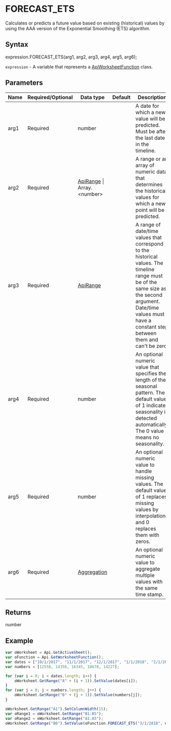# FORECAST_ETS

Сalculates or predicts a future value based on existing (historical) values by using the AAA version of the Exponential Smoothing (ETS) algorithm.

## Syntax

expression.FORECAST_ETS(arg1, arg2, arg3, arg4, arg5, arg6);

`expression` - A variable that represents a [ApiWorksheetFunction](../ApiWorksheetFunction.md) class.

## Parameters

| **Name** | **Required/Optional** | **Data type** | **Default** | **Description** |
| ------------- | ------------- | ------------- | ------------- | ------------- |
| arg1 | Required | number |  | A date for which a new value will be predicted. Must be after the last date in the timeline. |
| arg2 | Required | [ApiRange](../../ApiRange/ApiRange.md) &#124; Array.&lt;number&gt; |  | A range or an array of numeric data that determines the historical values for which a new point will be predicted. |
| arg3 | Required | [ApiRange](../../ApiRange/ApiRange.md) |  | A range of date/time values that correspond to the historical values. The timeline range must be of the same size as the second argument. Date/time values must have a constant step between them and can't be zero. |
| arg4 | Required | number |  | An optional numeric value that specifies the length of the seasonal pattern. The default value of 1 indicates seasonality is detected automatically. The 0 value means no seasonality. |
| arg5 | Required | number |  | An optional numeric value to handle missing values. The default value of 1 replaces missing values by interpolation, and 0 replaces them with zeros. |
| arg6 | Required | [Aggregation](../../Enumeration/Aggregation.md) |  | An optional numeric value to aggregate multiple values with the same time stamp. |

## Returns

number

## Example



```javascript
var oWorksheet = Api.GetActiveSheet();
var oFunction = Api.GetWorksheetFunction();
var dates = ["10/1/2017", "11/1/2017", "12/1/2017", "1/1/2018", "2/1/2018", "3/1/2018"];
var numbers = [12558, 14356, 16345, 18678, 14227];

for (var i = 0; i < dates.length; i++) {
    oWorksheet.GetRange("A" + (i + 1)).SetValue(dates[i]);
}
for (var j = 0; j < numbers.length; j++) {
    oWorksheet.GetRange("B" + (j + 1)).SetValue(numbers[j]);
}

oWorksheet.GetRange("A1").SetColumnWidth(15);
var oRange1 = oWorksheet.GetRange("B1:B5");
var oRange2 = oWorksheet.GetRange("A1:A5");
oWorksheet.GetRange("B6").SetValue(oFunction.FORECAST_ETS("3/1/2018", oRange1, oRange2, 0, 1, 1));
```
